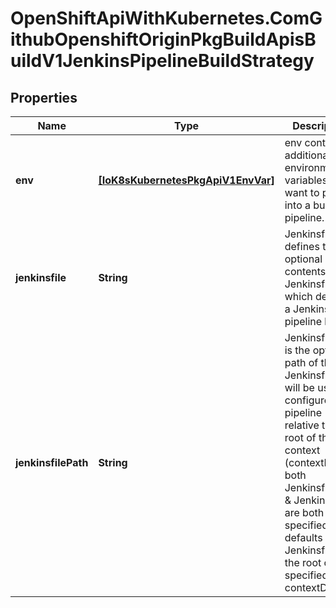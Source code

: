 # OpenShiftApiWithKubernetes.ComGithubOpenshiftOriginPkgBuildApisBuildV1JenkinsPipelineBuildStrategy

## Properties
Name | Type | Description | Notes
------------ | ------------- | ------------- | -------------
**env** | [**[IoK8sKubernetesPkgApiV1EnvVar]**](IoK8sKubernetesPkgApiV1EnvVar.md) | env contains additional environment variables you want to pass into a build pipeline. | [optional] 
**jenkinsfile** | **String** | Jenkinsfile defines the optional raw contents of a Jenkinsfile which defines a Jenkins pipeline build. | [optional] 
**jenkinsfilePath** | **String** | JenkinsfilePath is the optional path of the Jenkinsfile that will be used to configure the pipeline relative to the root of the context (contextDir). If both JenkinsfilePath &amp; Jenkinsfile are both not specified, this defaults to Jenkinsfile in the root of the specified contextDir. | [optional] 


